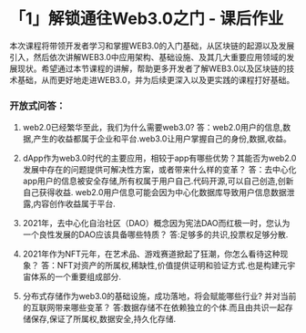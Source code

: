 # 「1」解锁通往Web3.0之门 - 课后作业

本次课程将带领开发者学习和掌握WEB3.0的入门基础，从区块链的起源以及发展引入，然后依次讲解WEB3.0中应用架构、基础设施、及其几大重要应用领域的发展现状。希望通过本节课程的讲解，帮助更多开发者了解WEB3.0以及区块链的技术基础，从而更好地走进WEB3.0，并为后续更深入以及更实践的课程打好基础。
### 开放式问答：
1. web2.0已经繁华至此，我们为什么需要web3.0?
答：web2.0用户的信息,数据,产生的收益都属于企业和平台.web3.0让用户掌握自己的身份,数据,收益。
   

2. dApp作为web3.0时代的主要应用，相较于app有哪些优势？其能否为web2.0发展中存在的问题提供可解决性方案，或者带来什么样的变革？
答：去中心化app用户的信息被安全存储,所有权属于用户自己.代码开源,可以自己创造,创新自己获得收益. web2.0用户信息可能会因为中心化数据库导致用户信息数据泄露,内容创作收益属于平台.

3. 2021年，去中心化自治社区（DAO）概念因为宪法DAO而红极一时，您认为一个良性发展的DAO应该具备哪些特质？
答:足够多的共识,投票权足够分散.
   

4. 2021年作为NFT元年，在艺术品、游戏赛道掀起了狂潮，你怎么看待这种现象？
答：NFT对资产的所属权,稀缺性,价值提供证明和验证方式.也是构建元宇宙体系的一个重要组成部分.
   

5. 分布式存储作为web3.0的基础设施，成功落地，将会赋能哪些行业? 并对当前的互联网带来哪些变革？
答:数据存储不在依赖独立的个体.而且由共识一起存储保存,保证了所属权,数据安全,持久化存储. 
